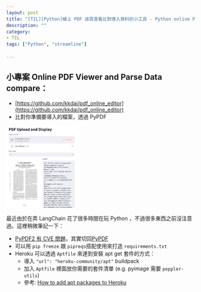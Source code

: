 ```yaml
---
layout: post
title: "[TIL][Python]線上 PDF 逐頁查看比對導入資料的小工具 - Python online PDF Viewer and comparison "
description: ""
category: 
- TIL
tags: ["Python", "streamline"]

---
```


## 小專案 Online PDF Viewer and Parse Data compare： 

 - [https://github.com/kkdai/pdf_online_editor](https://github.com/kkdai/pdf_online_editor)
 - 比對你準備要導入的檔案，透過 PyPDF 

<img src="../images/2022/image-20230805094306589.png" alt="image-20230805094306589" style="zoom:25%;" />







最近由於在弄 LangChain 花了很多時間在玩 Python ，不過很多東西之前沒注意過。這裡稍微筆記一下：

- [PyPDF2 有 CVE 問題](https://nvd.nist.gov/vuln/detail/CVE-2023-36464)，其實切回[PyPDF](https://github.com/py-pdf/pypdf)
- 可以用 `pip freeze` 跟 `pipreqs`搭配使用來打造 `requirements.txt`
- Heroku 可以透過 `Aptfile` 來達到安裝 apt get 套件的方式：
  - 導入 `"url": "heroku-community/apt"` buildpack
  - 加入 `Aptfile`  裡面放你需要的套件清單 (e.g. pyimage 需要  `poppler-utils`)
  - 參考: [How to add apt packages to Heroku](https://www.nikitakazakov.com/heroku-apt-packages)

